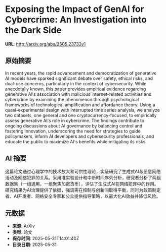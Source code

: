 # Exposing the Impact of GenAI for Cybercrime: An Investigation into the Dark Side

**URL**: http://arxiv.org/abs/2505.23733v1

## 原始摘要

In recent years, the rapid advancement and democratization of generative AI
models have sparked significant debate over safety, ethical risks, and dual-use
concerns, particularly in the context of cybersecurity. While anecdotally
known, this paper provides empirical evidence regarding generative AI's
association with malicious internet-related activities and cybercrime by
examining the phenomenon through psychological frameworks of technological
amplification and affordance theory. Using a quasi-experimental design with
interrupted time series analysis, we analyze two datasets, one general and one
cryptocurrency-focused, to empirically assess generative AI's role in
cybercrime. The findings contribute to ongoing discussions about AI governance
by balancing control and fostering innovation, underscoring the need for
strategies to guide policymakers, inform AI developers and cybersecurity
professionals, and educate the public to maximize AI's benefits while
mitigating its risks.


## AI 摘要

这篇论文通过心理学中的技术放大和可供性理论，实证研究了生成式AI与恶意网络活动及网络犯罪的关系。采用准实验设计和中断时间序列分析，研究者分析了两组数据集（一组通用，一组聚焦加密货币），评估了生成式AI在网络犯罪中的作用。研究结果为AI治理提供了依据，强调需在控制与创新间取得平衡，同时为政策制定者、AI开发者、网络安全专家和公众提供指导策略，以最大化AI效益并降低风险。

## 元数据

- **来源**: ArXiv
- **类型**: 论文
- **保存时间**: 2025-05-31T14:01:40Z
- **目录日期**: 2025-05-31
